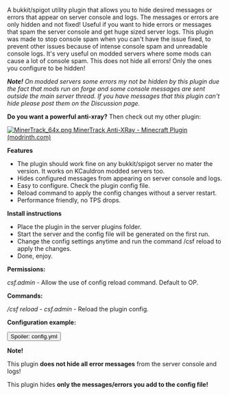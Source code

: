 
A bukkit/spigot utility plugin that allows you to hide desired messages or errors that appear on server console and logs. The messages or errors are only hidden and not fixed! Useful if you want to hide errors or messages that spam the server console and get huge sized server logs. This plugin was made to stop console spam when you can't have the issue fixed, to prevent other issues because of intense console spam and unreadable console logs. It's very useful on modded servers where some mods can cause a lot of console spam. This does not hide all errors! Only the ones you configure to be hidden!

***Note!** On modded servers some errors my not be hidden by this plugin due the fact that mods run on forge and some console messages are sent outside the main server thread. If you have messages that this plugin can't hide please post them on the Discussion page.*

**Do you want a powerful anti-xray?** Then check out my other plugin:

[![MinerTrack_64x.png](https://at87668.github.io/MinerTrack/Images/MinerTrack_64x.png) MinerTrack Anti-XRay - Minecraft Plugin (modrinth.com)](https://modrinth.com/plugin/minertrack)



**Features**

- The plugin should work fine on any bukkit/spigot server no mater the version. It works on KCauldron modded servers too.
- Hides configured messages from appearing on server console and logs.
- Easy to configure. Check the plugin config file.
- Reload command to apply the config changes without a server restart.
- Performance friendly, no TPS drops.


**Install instructions**

- Place the plugin in the server plugins folder.
- Start the server and the config file will be generated on the first run.
- Change the config settings anytime and run the command /csf reload to apply the changes.
- Done, enjoy.



**Permissions:**

*csf.admin* - Allow the use of config reload command. Default to OP.

**Commands:**

*/csf reload* - *csf.admin* - Reload the plugin config.

**Configuration example:**

<div class="ToggleTriggerAnchor bbCodeSpoilerContainer">
	<button type="button" class="button bbCodeSpoilerButton ToggleTrigger Tooltip JsOnly" data-target="> .SpoilerTarget"><span>Spoiler: <span class="SpoilerTitle">config.yml</span></span></button>
	<div class="SpoilerTarget bbCodeSpoilerText" style="display: none; opacity: 0;"># default config.yml for ConsoleSpamFixReborn<br>
# config version 1.11.0<br>
<br>
#Add here the messages you want to hide from your console and logs.<br>
#Each line represents a new message.<br>
#NOTE! You dont need to add the full message!<br>
#The plugin will hide all messages that contain the text added below.<br>
#  EXAMPLE:<br>
#<br>
#    Messages-To-Hide-Filter:<br>
#    - 'No new version available'<br>
#<br>
#  All messages that will appear in the server console that contain these words 'WARNING: unlocalizedName' will be hidden and they will not appear on logs or console.<br>
#  If you have large errors you dont have to type the full error. But the more words you add the more accurate will be and will not hide other messages that may contain the words added in the filter.<br>
<br>
Messages-To-Hide-Filter:<br>
- 'First example message'<br>
- 'Second example message'<br>
<br>
<br>
#Chat messages with color and format codes support.<br>
#Minecraft Color and Format Codes: <a href="http://minecraft.gamepedia.com/Formatting_codes" target="_blank" class="externalLink" rel="nofollow">http://minecraft.gamepedia.com/Formatting_codes</a>   <br>
ChatMessages:<br>
    NoPermission: '&amp;4[System] &amp;cYou don''t have permission!'<br>
    CmdHelp: '&amp;4[System] &amp;cAvailable commands:&amp;6 /csf reload'<br>
    CmdReload: '&amp;2[System] &amp;aConfig reload complete!'</div>
</div>

**Note!**

This plugin **does not hide all error messages** from the server console and logs! 

This plugin hides **only the messages/errors you add to the config file!**